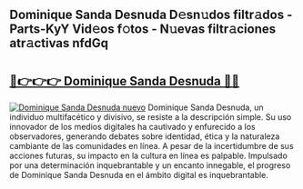 ## Dominique Sanda Desnuda D𝚎sn𝚞dos filtr𝚊dos - Parts-KyY Vid𝚎os f𝚘tos - N𝚞evas filtr𝚊ciones atr𝚊ctivas nfdGq

# <h2><a href="http://mb74yq.tromn.icu/?c=Dominique+Sanda+Desnuda">🔗👉👉👉 Dominique Sanda Desnuda 🔗🔗</a></h2>

[![Dominique Sanda Desnuda nuevo](https://i.imgur.com/pEAQMta.gif)](http://mb74yq.tromn.icu/?c=Dominique+Sanda+Desnuda)
Dominique Sanda Desnuda, un individuo multifacético y divisivo, se resiste a la descripción simple. Su uso innovador de los medios digitales ha cautivado y enfurecido a los observadores, generando debates sobre identidad, ética y la naturaleza cambiante de las comunidades en línea. A pesar de la incertidumbre de sus acciones futuras, su impacto en la cultura en línea es palpable. Impulsado por una determinación inquebrantable y un encanto innegable, el progreso de Dominique Sanda Desnuda en el ámbito digital es inquebrantable.
